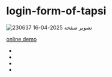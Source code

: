 # login-form-of-tapsi


![تصویر صفحه 2025-04-16 230637](https://github.com/user-attachments/assets/e4e0fc00-c6d7-403e-98bc-558b8e7c35c7)

[online demo](https://taha-mohammadzadeh-web.github.io/login-form-of-tapsi/)

<ul>

<li></li>
<li></li>
<li></li>
<li></li>


  
</ul>
